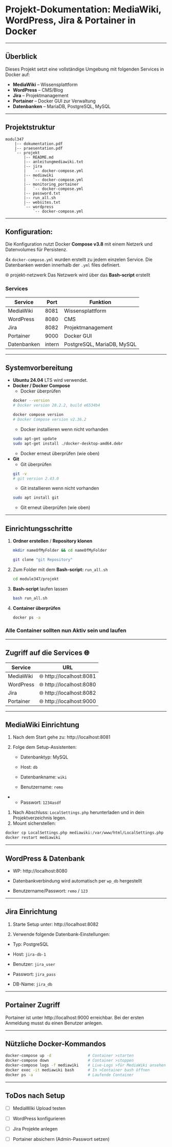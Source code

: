 # Projekt-Dokumentation: MediaWiki, WordPress, Jira & Portainer in Docker
---
## Überblick

Dieses Projekt setzt eine vollständige Umgebung mit folgenden Services in Docker auf:

- **MediaWiki** – Wissensplattform
- **WordPress** – CMS/Blog
- **Jira** – Projektmanagement
- **Portainer** – Docker GUI zur Verwaltung
- **Datenbanken** – MariaDB, PostgreSQL, MySQL

---

## Projektstruktur

```text
modul347
    |-- dokumentation.pdf
    |-- praesentation.pdf
    `-- projekt
        |-- README.md
        |-- anleitungmediawiki.txt
        |-- jira
        |   `-- docker-compose.yml
        |-- mediawiki
        |   `-- docker-compose.yml
        |-- monitoring_portainer
        |   `-- docker-compose.yml
        |-- password.txt
        |-- run_all.sh
        |-- websites.txt
        `-- wordpress
            `-- docker-compose.yml
```
---

## Konfiguration:

Die Konfiguration nutzt Docker **Compose v3.8** mit einem Netzerk und Datenvolumes für Persistenz.

4x `docker-compose.yml` wurden erstellt zu jedem einzelen Service.
Die Datenbanken werden innerhalb der `.yml` files definiert.

&#127760; projekt-netzwerk 
Das Netzwerk wird über das **Bash-script** erstellt


### Services

| Service     | Port   | Funktion                   |
| ----------- | ------ | -------------------------- |
| MediaWiki   | 8081   | Wissensplattform           |
| WordPress   | 8080   | CMS                        |
| Jira        | 8082   | Projektmanagement          |
| Portainer   | 9000   | Docker GUI                 |
| Datenbanken | intern | PostgreSQL, MariaDB, MySQL |

---

## Systemvorbereitung
- **Ubuntu 24.04** LTS wird verwendet.
- **Docker / Docker Compose**
  - Docker überprüfen
  ```bash 
  docker --version
  # Docker version 28.2.2, build e6534b4

  docker compose version
  # Docker Compose version v2.36.2
  ```
  - Docker installieren wenn nicht vorhanden
  ```bash
  sudo apt-get update
  sudo apt-get install ./docker-desktop-amd64.debr
  ```
   - Docker erneut überprüfen (wie oben)
 - **Git**
   - Git überprüfen
   ```bash
   git -v
   # git version 2.43.0
   ```
   - Git installieren wenn nicht vorhanden
   ```bash
   sudo apt install git
   ```
   - Git erneut überprüfen (wie oben)
 

---
## Einrichtungsschritte

1. **Ordner erstellen** / **Repository klonen**

   ```bash
   mkdir nameOfMyFolder && cd nameOfMyFolder
   ```
   ```bash
   git clone "git Repository"
   ```

2. Zum Folder mit dem **Bash-script:** `run_all.sh`
   ```bash 
   cd module347/projekt
   ```


3. **Bash-script** laufen lassen

    ```bash
    bash run_all.sh
    ```

4. **Container überprüfen**

    ```bash
    docker ps -a
    ```

### Alle Container sollten nun Aktiv sein und laufen

---
## Zugriff auf die Services &#127760;
| Service | URL |
| --- | --- |
| MediaWiki | &#127760; http://localhost:8081 |
| WordPress | &#127760; http://localhost:8080 |
| Jira | &#127760; http://localhost:8082 |
| Portainer | &#127760; http://localhost:9000 |
---
## MediaWiki Einrichtung

1. Nach dem Start gehe zu: http://localhost:8081

2. Folge dem Setup-Assistenten:

   - Datenbanktyp: MySQL

   - Host: `db`

   - Datenbankname: `wiki`

   - Benutzername: `remo`
- 
   - Passwort: `1234asdf`

1. Nach Abschluss: `LocalSettings.php` herunterladen und in dein Projektverzeichnis legen.
2. Mount sicherstellen:
```bash
docker cp LocalSettings.php mediawiki:/var/www/html/LocalSettings.php
docker restart mediawiki

```

---
## WordPress & Datenbank

- WP: http://localhost:8080

- Datenbankverbindung wird automatisch per `wp_db` hergestellt

- Benutzername/Passwort: `remo` / `123`

---

## Jira Einrichtung

1. Starte Setup unter: http://localhost:8082

2. Verwende folgende Datenbank-Einstellungen:

- Typ: PostgreSQL

- Host: `jira-db-1`

- Benutzer: `jira_user`

- Passwort: `jira_pass`

- DB-Name: `jira_db`
---

## Portainer Zugriff

Portainer ist unter http://localhost:9000 erreichbar.
Bei der ersten Anmeldung musst du einen Benutzer anlegen.

---

## Nützliche Docker-Kommandos

```bash
docker-compose up -d                # Container >starten
docker-compose down                 # Container >stoppen
docker-compose logs -f mediawiki    # Live-Logs >für MediaWiki ansehen
docker exec -it mediawiki bash      # In >Container bash öffnen
docker ps -a                        # Laufende Container
```

---

## ToDos nach Setup

- [ ] MediaWiki Upload testen

- [ ] WordPress konfigurieren

- [ ] Jira Projekte anlegen

- [ ] Portainer absichern (Admin-Passwort setzen)
